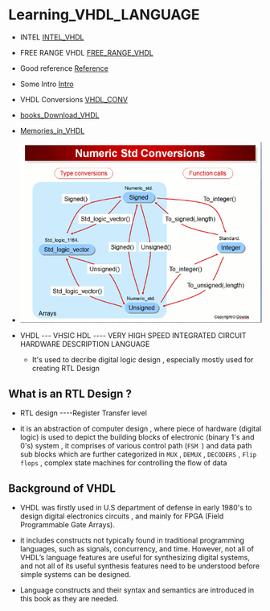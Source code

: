 # Learning_VHDL_LANGUAGE


   - INTEL
        [INTEL_VHDL](https://www.bing.com/videos/riverview/relatedvideo?&q=basic+of+vhdl+intel&&mid=0560627AA878FB5007350560627AA878FB500735&&FORM=VRDGAR)
 
   - FREE RANGE VHDL
      [FREE_RANGE_VHDL](https://faculty-web.msoe.edu/johnsontimoj/EE3921/files3921/Book_FreeRangeVHDL.pdf)
  
   - Good reference
   [Reference](https://ics.uci.edu/~jmoorkan/vhdlref/)
     
   - Some Intro
     [Intro](https://www.synthworks.com/papers/vhdl_math_tricks_mapld_2003.pdf)

   - VHDL Conversions
    [VHDL_CONV](https://nandland.com/common-vhdl-conversions/#Numeric-Integer-To-Std_Logic_Vector)

   - [books_Download_VHDL](https://zlib.pub/download/digital-systems-design-using-vhdl-3rd-edition-h5pgsr2n76c0?hash=244430aba10b176079749610cc2aa93b)

   - [Memories_in_VHDL](https://www.eng.auburn.edu/~nelson/courses/elec4200/Slides/VHDL%205%20Memory%20Models.pdf)
 
   - ![numeric_std_conversion](numeric_std_conversions.gif)

- VHDL ---    VHSIC HDL ---- VERY HIGH SPEED INTEGRATED CIRCUIT HARDWARE DESCRIPTION LANGUAGE

   - It's used to decribe digital logic design , especially mostly used for creating RTL Design 

   
## What is an RTL Design ?

-  RTL design ----Register Transfer level

-  it is an abstraction of computer design , where piece of hardware (digital logic) is used to 
   depict the building blocks of electronic (binary 1's and 0's) system , it comprises of various control path (`FSM `) and data path sub blocks 
   which are further categorized in `MUX` , `DEMUX`  , `DECODERS` , `Flip flops` ,
   complex state machines for controlling the flow of data 



## Background of VHDL 

- VHDL was firstly used in U.S department of defense in early 1980's to design digital electronics circuits ,
   and mainly for FPGA (Field Programmable Gate Arrays).

- it includes constructs not typically found in traditional
  programming languages, such as signals, concurrency, and time.
  However, not all of VHDL’s language features are useful for synthesizing digital
  systems, and not all of its useful synthesis features need to be understood before
  simple systems can be designed.

- Language constructs and their syntax and semantics
  are introduced in this book as they are needed.
